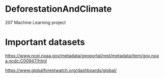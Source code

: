 # DeforestationAndClimate
207 Machine Learning project 


# Important datasets


https://www.ncei.noaa.gov/metadata/geoportal/rest/metadata/item/gov.noaa.ncdc:C00947/html 

https://www.globalforestwatch.org/dashboards/global/
